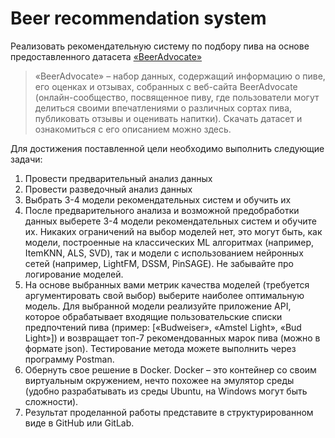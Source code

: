 # Beer recommendation system

Реализовать рекомендательную систему по подбору пива на основе предоставленного датасета [«BeerAdvocate»](https://www.kaggle.com/datasets/thedevastator/1-5-million-beer-reviews-from-beer-advocate/data)

> «BeerAdvocate» – набор данных, содержащий информацию о пиве, его оценках и отзывах, собранных с веб-сайта BeerAdvocate 
(онлайн-сообщество, посвященное пиву, где пользователи могут делиться своими впечатлениями о различных сортах пива, 
публиковать отзывы и оценивать напитки). Скачать датасет и ознакомиться с его описанием можно здесь.

Для достижения поставленной цели необходимо выполнить следующие задачи:
1. Провести предварительный анализ данных
2. Провести разведочный анализ данных
3. Выбрать 3-4 модели рекомендательных систем и обучить их
3. После предварительного анализа и возможной предобработки данных выберете 3-4 модели рекомендательных систем и обучите их. Никаких ограничений на выбор моделей нет, это могут быть, как модели, построенные на классических ML алгоритмах (например, ItemKNN, ALS, SVD), так и модели с использованием нейронных сетей (например, LightFM, DSSM, PinSAGE). Не забывайте про логирование моделей.
2.	На основе выбранных вами метрик качества моделей (требуется аргументировать свой выбор) выберите наиболее оптимальную модель. Для выбранной модели реализуйте приложение API, которое обрабатывает входящие пользовательские списки предпочтений пива (пример: [«Budweiser», «Amstel Light», «Bud Light»]) и возвращает топ-7 рекомендованных марок пива (можно в формате json). Тестирование метода можете выполнить через программу Postman.
3.	Обернуть свое решение в Docker. Docker – это контейнер со своим виртуальным окружением, нечто похожее на эмулятор среды (удобно разрабатывать из среды Ubuntu, на Windows могут быть сложности).
4.	Результат проделанной работы представите в структурированном виде в GitHub или GitLab.
